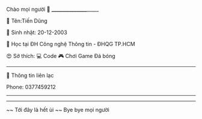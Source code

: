 <!DOCTYPE html>
<html lang="en-US"><head>
    <meta charset="UTF-8">



</body></html>
<head>
    <meta charset="UTF-8">


<p>Chào mọi người 👋
<strong>__</strong><strong>__</strong><strong>__</strong><strong>__</strong><strong>__</strong><strong>__</strong><strong>__</strong>_____</p>

<p>🧑 Tên:Tiến Dũng</p>

<p>🎂 Sinh nhật: 20-12-2003</p>

<p>💼 Học tại ĐH Công nghệ Thông tin - ĐHQG TP.HCM</p>

<p>😍 Sở thích: 💻 Code 🎮 Chơi Game Đá bóng</p>

<hr>

<p>📱 Thông tin liên lạc</p>

<p>Phone: 0377459212</p>

<hr>

<hr>
<p>~~ Tới đây là hết ùi ~~ Bye bye mọi người</p>


      
  

</body></html>
